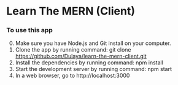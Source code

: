 # Learn The MERN (Client)

### To use this app

0. Make sure you have Node.js and Git install on your computer.
1. Clone the app by running command: git clone https://github.com/Dulaya/learn-the-mern-client.git
2. Install the dependencies by running command: npm install
3. Start the development server by running command: npm start
4. In a web browser, go to http://localhost:3000